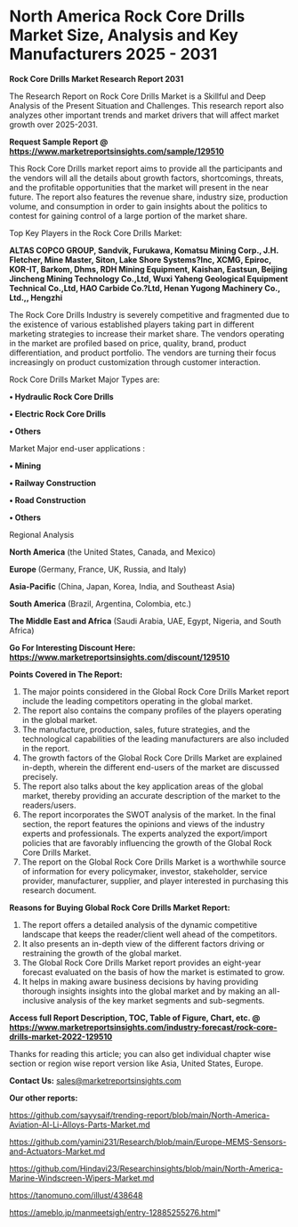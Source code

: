# North America Rock Core Drills Market Size, Analysis and Key Manufacturers 2025 - 2031

<strong>Rock Core Drills Market Research Report 2031</strong>

The Research Report on Rock Core Drills Market is a Skillful and Deep Analysis of the Present Situation and Challenges. This research report also analyzes other important trends and market drivers that will affect market growth over 2025-2031.

<strong>Request Sample Report @ <a href=https://www.marketreportsinsights.com/sample/129510>https://www.marketreportsinsights.com/sample/129510</a></strong>

This Rock Core Drills market report aims to provide all the participants and the vendors will all the details about growth factors, shortcomings, threats, and the profitable opportunities that the market will present in the near future. The report also features the revenue share, industry size, production volume, and consumption in order to gain insights about the politics to contest for gaining control of a large portion of the market share.

Top Key Players in the Rock Core Drills Market:

<strong>ALTAS COPCO GROUP, Sandvik, Furukawa, Komatsu Mining Corp., J.H. Fletcher, Mine Master, Siton, Lake Shore Systems?Inc, XCMG, Epiroc, KOR-IT, Barkom, Dhms, RDH Mining Equipment, Kaishan, Eastsun, Beijing Jincheng Mining Technology Co.,Ltd, Wuxi Yaheng Geological Equipment Technical Co.,Ltd, HAO Carbide Co.?Ltd, Henan Yugong Machinery Co., Ltd.,, Hengzhi</strong>

The Rock Core Drills Industry is severely competitive and fragmented due to the existence of various established players taking part in different marketing strategies to increase their market share. The vendors operating in the market are profiled based on price, quality, brand, product differentiation, and product portfolio. The vendors are turning their focus increasingly on product customization through customer interaction.

Rock Core Drills Market Major Types are:

<strong>• Hydraulic Rock Core Drills

• Electric Rock Core Drills

• Others</strong>

Market Major end-user applications :

<strong>• Mining

• Railway Construction

• Road Construction

• Others</strong>

Regional Analysis

</u><strong><b>North America</b></strong> (the United States, Canada, and Mexico)

<strong><b>Europe </b></strong>(Germany, France, UK, Russia, and Italy)

<strong><b>Asia-Pacific</b></strong> (China, Japan, Korea, India, and Southeast Asia)

<strong><b>South America</b></strong> (Brazil, Argentina, Colombia, etc.)

<strong><b>The Middle East and Africa</b></strong> (Saudi Arabia, UAE, Egypt, Nigeria, and South Africa)

<strong>Go For Interesting Discount Here: <a href=https://www.marketreportsinsights.com/discount/129510>https://www.marketreportsinsights.com/discount/129510</a></strong>

<strong>Points Covered in The Report:</strong>
<ol>
  <li>The major points considered in the Global Rock Core Drills Market report include the leading competitors operating in the global market.</li>
  <li>The report also contains the company profiles of the players operating in the global market.</li>
  <li>The manufacture, production, sales, future strategies, and the technological capabilities of the leading manufacturers are also included in the report.</li>
  <li>The growth factors of the Global Rock Core Drills Market are explained in-depth, wherein the different end-users of the market are discussed precisely.</li>
  <li>The report also talks about the key application areas of the global market, thereby providing an accurate description of the market to the readers/users.</li>
  <li>The report incorporates the SWOT analysis of the market. In the final section, the report features the opinions and views of the industry experts and professionals. The experts analyzed the export/import policies that are favorably influencing the growth of the Global Rock Core Drills Market.</li>
  <li>The report on the Global Rock Core Drills Market is a worthwhile source of information for every policymaker, investor, stakeholder, service provider, manufacturer, supplier, and player interested in purchasing this research document.</li>
</ol>
<strong>Reasons for Buying Global Rock Core Drills Market Report:</strong>

<ol>
  <li>The report offers a detailed analysis of the dynamic competitive landscape that keeps the reader/client well ahead of the competitors.</li>
  <li>It also presents an in-depth view of the different factors driving or restraining the growth of the global market.</li>
  <li>The Global Rock Core Drills Market report provides an eight-year forecast evaluated on the basis of how the market is estimated to grow.</li>
  <li>It helps in making aware business decisions by having providing thorough insights insights into the global market and by making an all-inclusive analysis of the key market segments and sub-segments.</li>
</ol>
<strong>Access full Report Description, TOC, Table of Figure, Chart, etc. @ <a href=https://www.marketreportsinsights.com/industry-forecast/rock-core-drills-market-2022-129510>https://www.marketreportsinsights.com/industry-forecast/rock-core-drills-market-2022-129510</a></strong>


Thanks for reading this article; you can also get individual chapter wise section or region wise report version like Asia, United States, Europe.

<strong>Contact Us:</strong>
sales@marketreportsinsights.com

<strong>Our other reports:</strong>

<a href=https://github.com/sayysaif/trending-report/blob/main/North-America-Aviation-Al-Li-Alloys-Parts-Market.md>https://github.com/sayysaif/trending-report/blob/main/North-America-Aviation-Al-Li-Alloys-Parts-Market.md</a>

<a href=https://github.com/yamini231/Research/blob/main/Europe-MEMS-Sensors-and-Actuators-Market.md>https://github.com/yamini231/Research/blob/main/Europe-MEMS-Sensors-and-Actuators-Market.md</a>

<a href=https://github.com/Hindavi23/Researchinsights/blob/main/North-America-Marine-Windscreen-Wipers-Market.md>https://github.com/Hindavi23/Researchinsights/blob/main/North-America-Marine-Windscreen-Wipers-Market.md</a>

<a href=https://tanomuno.com/illust/438648>https://tanomuno.com/illust/438648</a>

<a href=https://ameblo.jp/manmeetsigh/entry-12885255276.html>https://ameblo.jp/manmeetsigh/entry-12885255276.html</a>"
